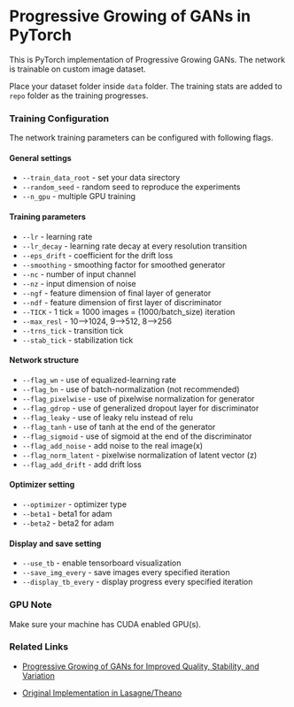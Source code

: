 # Progressive Growing of GANs in PyTorch

This is PyTorch implementation of Progressive Growing GANs. The network is trainable on custom image dataset. 

Place your dataset folder inside `data` folder. The training stats are added to `repo` folder as the training progresses.

### Training Configuration

The network training parameters can be configured with following flags.

#### General settings

- `--train_data_root` - set your data sirectory
- `--random_seed` - random seed to reproduce the experiments
- `--n_gpu` - multiple GPU training

#### Training parameters

- `--lr` - learning rate
- `--lr_decay` - learning rate decay at every resolution transition
- `--eps_drift` - coefficient for the drift loss
- `--smoothing` - smoothing factor for smoothed generator
- `--nc` - number of input channel
- `--nz` - input dimension of noise
- `--ngf` - feature dimension of final layer of generator
- `--ndf` - feature dimension of first layer of discriminator
- `--TICK` - 1 tick = 1000 images = (1000/batch_size) iteration
- `--max_resl` - 10-->1024, 9-->512, 8-->256
- `--trns_tick` - transition tick
- `--stab_tick` - stabilization tick

#### Network structure

- `--flag_wn` - use of equalized-learning rate
- `--flag_bn` - use of batch-normalization (not recommended)
- `--flag_pixelwise` - use of pixelwise normalization for generator
- `--flag_gdrop` - use of generalized dropout layer for discriminator
- `--flag_leaky` - use of leaky relu instead of relu
- `--flag_tanh` - use of tanh at the end of the generator
- `--flag_sigmoid` - use of sigmoid at the end of the discriminator
- `--flag_add_noise` - add noise to the real image(x)
- `--flag_norm_latent` - pixelwise normalization of latent vector (z)
- `--flag_add_drift` - add drift loss

#### Optimizer setting

- `--optimizer` - optimizer type
- `--beta1` - beta1 for adam
- `--beta2` - beta2 for adam

#### Display and save setting

- `--use_tb` - enable tensorboard visualization
- `--save_img_every` - save images every specified iteration
- `--display_tb_every` - display progress every specified iteration

### GPU Note

Make sure your machine has CUDA enabled GPU(s). 

### Related Links

- [Progressive Growing of GANs for Improved Quality, Stability, and Variation](http://research.nvidia.com/sites/default/files/pubs/2017-10_Progressive-Growing-of//karras2017gan-paper.pdf)

- [Original Implementation in Lasagne/Theano](https://github.com/tkarras/progressive_growing_of_gans)
